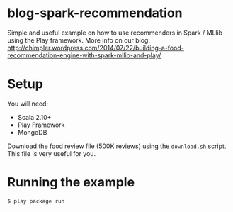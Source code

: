 blog-spark-recommendation
=========================

Simple and useful example on how to use recommenders in Spark / MLlib using the Play framework.
More info on our blog: http://chimpler.wordpress.com/2014/07/22/building-a-food-recommendation-engine-with-spark-mllib-and-play/

Setup
=====

You will need:

* Scala 2.10+
* Play Framework
* MongoDB

Download the food review file (500K reviews) using the `download.sh` script. This file is very useful for you. 

Running the example
===================

    $ play package run
